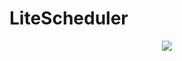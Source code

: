 # LiteScheduler
<p align="center" width="100%">
  <img src="https://github.com/DerrekTseng/LiteScheduler/assets/32017127/c76b2298-a389-42ef-840d-66638803c44d">
</p>


